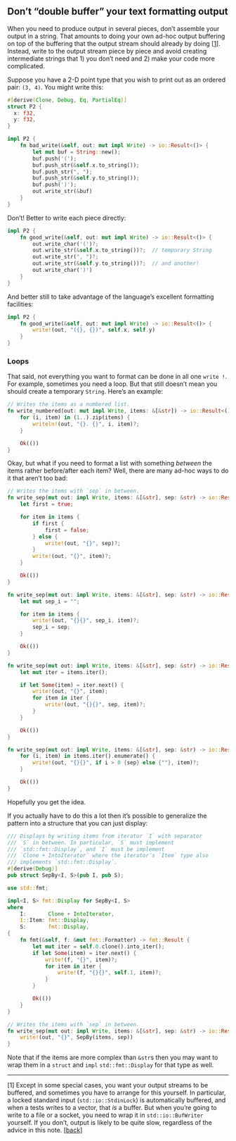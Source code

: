 ## Don’t “double buffer” your text formatting output

When you need to produce output in several pieces, don’t assemble your output in a string. That amounts to doing your own ad-hoc output buffering on top of the buffering that the output stream should already by doing <a name="back-1"></a>\[[1]]. Instead, write to the output stream piece by piece and avoid creating intermediate strings that 1) you don’t need and 2) make your code more complicated.
 
Suppose you have a 2-D point type that you wish to print out as an ordered pair: `(3, 4)`. You might write this:
 
```rust
#[derive(Clone, Debug, Eq, PartialEq)]
struct P2 {
  x: f32,
  y: f32,
}

impl P2 {
    fn bad_write(&self, out: mut impl Write) -> io::Result<()> {
        let mut buf = String::new();
        buf.push('(');
        buf.push_str(&self.x.to_string());
        buf.push_str(", ");
        buf.push_str(&self.y.to_string());
        buf.push(')');
        out.write_str(&buf)
    }
}
```

Don’t! Better to write each piece directly:

```rust
impl P2 {
    fn good_write(&self, out: mut impl Write) -> io::Result<()> {
        out.write_char('(')?;
        out.write_str(&self.x.to_string())?;  // temporary String
        out.write_str(", ")?;
        out.write_str(&self.y.to_string())?;  // and another!
        out.write_char(')')
    }
}
```

And better still to take advantage of the language’s excellent formatting facilities:

```rust
impl P2 {
    fn good_write(&self, out: mut impl Write) -> io::Result<()> {
        write!(out, "({}, {})", self.x, self.y)
    }
}
```

### Loops

That said, not everything you want to format can be done in all one `write !`. For example, sometimes you need a loop. But that still doesn’t mean you should create a temporary `String`. Here’s an example:

```rust
// Writes the items as a numbered list.
fn write_numbered(out: mut impl Write, items: &[&str]) -> io::Result<()> {
    for (i, item) in (1..).zip(items) {
        writeln!(out, "{}. {}", i, item)?;
    }

    Ok(())
}
```

Okay, but what if you need to format a list with something *between* the items rather before/after each item? Well, there are many ad-hoc ways to do it that aren’t too bad:

```rust
// Writes the items with `sep` in between.
fn write_sep(mut out: impl Write, items: &[&str], sep: &str) -> io::Result<()> {
    let first = true;

    for item in items {
        if first {
            first = false;
        } else {
            write!(out, "{}", sep)?;
        }
        write!(out, "{}", item)?;
    }

    Ok(())
}

fn write_sep(mut out: impl Write, items: &[&str], sep: &str) -> io::Result<()> {
    let mut sep_i = "";

    for item in items {
        write!(out, "{}{}", sep_i, item)?;
        sep_i = sep;
    }

    Ok(())
}

fn write_sep(mut out: impl Write, items: &[&str], sep: &str) -> io::Result<()> {
    let mut iter = items.iter();

    if let Some(item) = iter.next() {
        write!(out, "{}", item);
        for item in iter {
            write!(out, "{}{}", sep, item)?;
        }
    }

    Ok(())
}

fn write_sep(mut out: impl Write, items: &[&str], sep: &str) -> io::Result<()> {
    for (i, item) in items.iter().enumerate() {
        write!(out, "{}{}", if i > 0 {sep} else {""}, item)?;
    }

    Ok(())
}
```

Hopefully you get the idea.

If you actually have to do this a lot then it’s possible to generalize the pattern into a structure that you can just display:

```rust
/// Displays by writing items from iterator `I` with separator
/// `S` in between. In particular, `S` must implement
/// `std::fmt::Display`, and `I` must be implement
/// `Clone + IntoIterator` where the iterator’s `Item` type also
/// implements `std::fmt::Display`.
#[derive(Debug)]
pub struct SepBy<I, S>(pub I, pub S);

use std::fmt;

impl<I, S> fmt::Display for SepBy<I, S>
where
    I:       Clone + IntoIterator,
    I::Item: fmt::Display,
    S:       fmt::Display,
{
    fn fmt(&self, f: &mut fmt::Formatter) -> fmt::Result {
        let mut iter = self.0.clone().into_iter();
        if let Some(item) = iter.next() {
            write!(f, "{}", item)?;
            for item in iter {
                write!(f, "{}{}", self.1, item)?;
            }
        }

        Ok(())
    }
}

// Writes the items with `sep` in between.
fn write_sep(mut out: impl Write, items: &[&str], sep: &str) -> io::Result<()> {
    write!(out, "{}", SepBy(items, sep))
}
```

Note that if the items are more complex than `&str`s then you may want to wrap them in a `struct` and `impl` `std::fmt::Display` for that type as well.

<hr />

\[<a name="note-1">1</a>] Except in some special cases, you want your output streams to be buffered, and sometimes you have to arrange for this yourself. In particular, a locked standard input (`std::io::StdinLock`) is automatically buffered, and when a tests writes to a vector, that *is* a buffer. But when you’re going to write to a file or a socket, you need to wrap it in `std::io::BufWriter` yourself. If you don’t, output is likely to be quite slow, regardless of the advice in this note. \[[back](#back-1)]

[1]: <#note-1>
